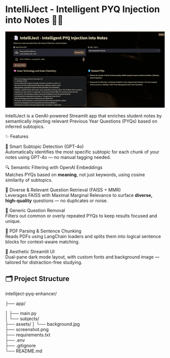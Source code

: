 # IntelliJect - Intelligent PYQ Injection into Notes 📄🧠
<p align="center">
  <img src="screenshot.png" alt="IntelliJect Preview" width="700"/>
</p>
IntelliJect is a GenAI-powered Streamlit app that enriches student notes by semantically injecting relevant Previous Year Questions (PYQs) based on inferred subtopics.

✨ Features

🧠 Smart Subtopic Detection (GPT-4o)  
Automatically identifies the most specific subtopic for each chunk of your notes using GPT-4o — no manual tagging needed.

🔍 Semantic Filtering with OpenAI Embeddings  
Matches PYQs based on **meaning**, not just keywords, using cosine similarity of subtopics.

📘 Diverse & Relevant Question Retrieval (FAISS + MMR)  
Leverages FAISS with Maximal Marginal Relevance to surface **diverse, high-quality** questions — no duplicates or noise.

🧹 Generic Question Removal  
Filters out common or overly repeated PYQs to keep results focused and unique.

🧾 PDF Parsing & Sentence Chunking  
Reads PDFs using LangChain loaders and splits them into logical sentence blocks for context-aware matching.

🎨 Aesthetic Streamlit UI  
Dual-pane dark mode layout, with custom fonts and background image — tailored for distraction-free studying.

## 🗂 Project Structure
intelliject-pyq-enhancer/

├── app/ 

│   ├── main.py                
│   └── subjects/              
├── assets/
│   └── background.jpg         
├── screenshot.png            
├── requirements.txt           
├── .env                       
├── .gitignore                 
└── README.md  
